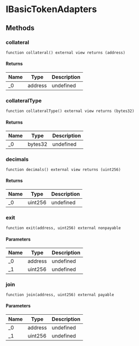 # IBasicTokenAdapters









## Methods

### collateral

```solidity
function collateral() external view returns (address)
```






#### Returns

| Name | Type | Description |
|---|---|---|
| _0 | address | undefined

### collateralType

```solidity
function collateralType() external view returns (bytes32)
```






#### Returns

| Name | Type | Description |
|---|---|---|
| _0 | bytes32 | undefined

### decimals

```solidity
function decimals() external view returns (uint256)
```






#### Returns

| Name | Type | Description |
|---|---|---|
| _0 | uint256 | undefined

### exit

```solidity
function exit(address, uint256) external nonpayable
```





#### Parameters

| Name | Type | Description |
|---|---|---|
| _0 | address | undefined
| _1 | uint256 | undefined

### join

```solidity
function join(address, uint256) external payable
```





#### Parameters

| Name | Type | Description |
|---|---|---|
| _0 | address | undefined
| _1 | uint256 | undefined




